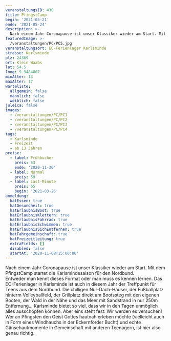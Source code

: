 ```yaml
---
veranstaltungsID: 430
title: PfingstCamp
begin: '2021-05-21'
ende: '2021-05-24'
description: >-
  Nach einem Jahr Coronapause ist unser Klassiker wieder am Start. Mit dem PfingstCamp startet die Karlsmindesaison für den Nordbund.
featuredImage: >-
  /veranstaltungen/PC/PC5.jpg
veranstaltungsort: EC-Ferienlager Karlsminde
strasse: Karlsminde
plz: 24369
ort: Klein Waabs
lat: 54.5
long: 9.9484807
minAlter: 13
maxAlter: 17
warteliste:
  allgemein: false
  männlich: false
  weiblich: false
juleica: false
images:
  - /veranstaltungen/PC/PC1
  - /veranstaltungen/PC/PC2
  - /veranstaltungen/PC/PC3
  - /veranstaltungen/PC/PC4
tags:
  - Karlsminde
  - Freizeit
  - ab 13 Jahren
preise:
  - label: Frühbucher
    preis: 53
    ende: '2020-11-30'
  - label: Normal
    preis: 59
  - label: Last-Minute
    preis: 65
    begin: '2021-03-26'
anmeldung:
  hatEssen: true
  hatGesundheit: true
  hatErlaubnisBoot: true
  hatErlaubnisKlettern: true
  hatErlaubnisFahrrad: true
  hatErlaubnisSchwimmen: true
  hatErlaubnisSichEntfernen: true
  hatFahrgemeinschaft: true
  hatFreizeitleitung: true
  extraFields: []
  disabled: false
  startAt: '2020-11-08T15:00:00'
---
```


Nach einem Jahr Coronapause ist unser Klassiker wieder am Start. Mit dem PfingstCamp startet die Karlsmindesaison für den Nordbund.  
Entweder man kennt dieses Format oder man muss es kennen lernen. Das EC-Ferienlager in Karlsminde ist auch in diesem Jahr der Treffpunkt für Teens aus dem Nordbund. Die chilligen Nur-Dach-Häuser, der Fußballplatz hinterm Volleyballfeld, der Grillplatz direkt am Bootssteg mit den eigenen Booten, der Wald in der Nähe und das Meer mit Sandstrand in nur 250m Entfernung... Karlsminde bietet so viel, dass wir in den Tagen unmöglich alles ausschöpfen können. Aber eins steht fest: Wir werden es versuchen!  
Wer an Pfingsten den Geist Gottes hautnah erleben möchte (vielleicht auch in Form eines Windhauchs in der Eckernförder Bucht) und echte Gänsehautmomente in Gemeinschaft mit anderen Teenagern, ist hier also genau richtig.
